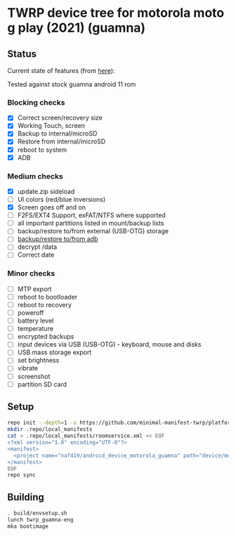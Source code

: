 # TWRP device tree for motorola moto g play (2021) (guamna)

## Status

Current state of features (from [here](https://twrp.me/faq/OfficialMaintainer.html)):

Tested against stock guamna android 11 rom

### Blocking checks

- [X] Correct screen/recovery size
- [X] Working Touch, screen
- [X] Backup to internal/microSD
- [X] Restore from internal/microSD
- [X] reboot to system
- [X] ADB

### Medium checks

- [X] update.zip sideload
- [ ] UI colors (red/blue inversions)
- [X] Screen goes off and on
- [ ] F2FS/EXT4 Support, exFAT/NTFS where supported
- [ ] all important partitions listed in mount/backup lists
- [ ] backup/restore to/from external (USB-OTG) storage
- [ ] [backup/restore to/from adb](https://gerrit.omnirom.org/#/c/15943/)
- [ ] decrypt /data
- [ ] Correct date

### Minor checks

- [ ] MTP export
- [ ] reboot to bootloader
- [ ] reboot to recovery
- [ ] poweroff
- [ ] battery level
- [ ] temperature
- [ ] encrypted backups
- [ ] input devices via USB (USB-OTG) - keyboard, mouse and disks
- [ ] USB mass storage export
- [ ] set brightness
- [ ] vibrate
- [ ] screenshot
- [ ] partition SD card

## Setup
```bash
repo init --depth=1 -u https://github.com/minimal-manifest-twrp/platform_manifest_twrp_aosp.git -b twrp-12.1
mkdir .repo/local_manifests
cat > .repo/local_manifests/roomservice.xml << EOF
<?xml version="1.0" encoding="UTF-8"?>
<manifest>
  <project name="naf419/android_device_motorola_guamna" path="device/motorola/guamna" remote="github" revision="android-12.1" />
</manifest>
EOF
repo sync
```
## Building

```bash
. build/envsetup.sh
lunch twrp_guamna-eng
mka bootimage
```
